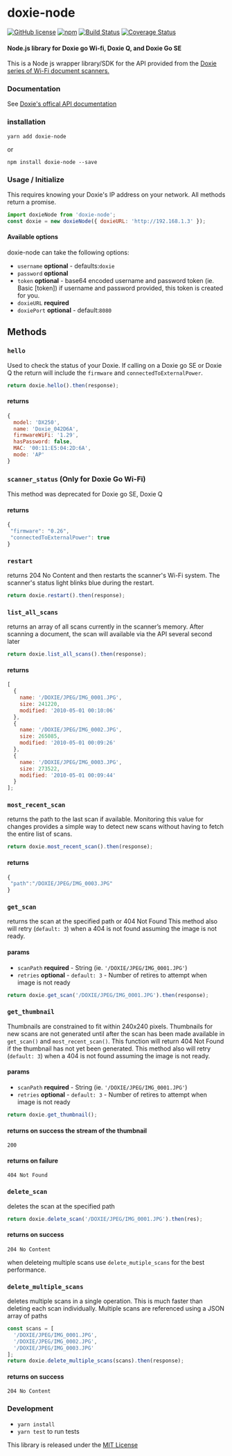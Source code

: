 # doxie-node

[![GitHub license](https://img.shields.io/badge/license-MIT-blue.svg)](https://github.com/ryanSN/doxie-node/blob/master/LICENSE)
[![npm](https://img.shields.io/npm/v/:package.svg)](https://www.npmjs.com/package/doxie-node)
[![Build Status](https://travis-ci.org/ryanSN/doxie-node.svg?branch=master)](https://travis-ci.org/ryanSN/doxie-node)
[![Coverage Status](https://coveralls.io/repos/github/ryanSN/doxie-node/badge.svg?branch=master)](https://coveralls.io/github/ryanSN/doxie-node?branch=master)

#### Node.js library for Doxie go Wi-fi, Doxie Q, and Doxie Go SE

This is a Node js wrapper library/SDK for the API provided from the [Doxie series of Wi-Fi document scanners.](http://www.getdoxie.com/)

### Documentation

See [Doxie's offical API documentation](http://help.getdoxie.com/doxiego/advanced/wifi/api/)

### installation

`yarn add doxie-node`

or

`npm install doxie-node --save`

### Usage / Initialize

This requires knowing your Doxie's IP address on your network.
All methods return a promise.

```js
import doxieNode from 'doxie-node';
const doxie = new doxieNode({ doxieURL: 'http://192.168.1.3' });
```

#### Available options

doxie-node can take the following options:

- `username` **optional** - defaults:`doxie`
- `password` **optional**
- `token` **optional** - base64 encoded username and password token (ie. Basic [token]) if username and password provided, this token is created for you.
- `doxieURL` **required**
- `doxiePort` **optional** - default:`8080`

## Methods

### `hello`

Used to check the status of your Doxie.
If calling on a Doxie go SE or Doxie Q the return will include the `firmware` and `connectedToExternalPower`.

```js
return doxie.hello().then(response);
```

#### returns

```js
{
  model: 'DX250',
  name: 'Doxie_042D6A',
  firmwareWiFi: '1.29',
  hasPassword: false,
  MAC: '00:11:E5:04:2D:6A',
  mode: 'AP'
}
```

### `scanner_status` (Only for Doxie Go Wi-Fi)

This method was deprecated for Doxie go SE, Doxie Q

#### returns

```js
{
 "firmware": "0.26",
 "connectedToExternalPower": true
}
```

### `restart`

returns 204 No Content and then restarts the scanner's Wi-Fi
system. The scanner's status light blinks blue during the restart.

```js
return doxie.restart().then(response);
```

### `list_all_scans`

returns an array of all scans currently in the scanner’s memory. After
scanning a document, the scan will available via the API several second later

```js
return doxie.list_all_scans().then(response);
```

#### returns

```js
[
  {
    name: '/DOXIE/JPEG/IMG_0001.JPG',
    size: 241220,
    modified: '2010-05-01 00:10:06'
  },
  {
    name: '/DOXIE/JPEG/IMG_0002.JPG',
    size: 265085,
    modified: '2010-05-01 00:09:26'
  },
  {
    name: '/DOXIE/JPEG/IMG_0003.JPG',
    size: 273522,
    modified: '2010-05-01 00:09:44'
  }
];
```

### `most_recent_scan`

returns the path to the last scan if available. Monitoring this value
for changes provides a simple way to detect new scans without having to fetch the entire list of
scans.

```js
return doxie.most_recent_scan().then(response);
```

#### returns

```js
{
 "path":"/DOXIE/JPEG/IMG_0003.JPG"
}
```

### `get_scan`

returns the scan at the specified path or 404 Not Found
This method also will retry (`default: 3`) when a 404 is not found assuming the image
is not ready.

#### params

- `scanPath` **required** - String (ie. `'/DOXIE/JPEG/IMG_0001.JPG'`)
- `retries` **optional** - `default: 3` - Number of retires to attempt when image is not ready

```js
return doxie.get_scan('/DOXIE/JPEG/IMG_0001.JPG').then(response);
```

### `get_thumbnail`

Thumbnails are constrained to fit within 240x240 pixels. Thumbnails for new scans are not
generated until after the scan has been made available in `get_scan()` and `most_recent_scan()`.
This function will return 404 Not Found if the thumbnail has not yet been
generated. This method also will retry (`default: 3`) when a 404 is not found assuming
the image is not ready.

#### params

- `scanPath` **required** - String (ie. `'/DOXIE/JPEG/IMG_0001.JPG'`)
- `retries` **optional** - `default: 3` - Number of retires to attempt when image is not ready

```js
return doxie.get_thumbnail();
```

#### returns on success the stream of the thumbnail

`200`

#### returns on failure

`404 Not Found`

### `delete_scan`

deletes the scan at the specified path

```js
return doxie.delete_scan('/DOXIE/JPEG/IMG_0001.JPG').then(res);
```

#### returns on success

`204 No Content`

when deleteing multiple scans use `delete_mutiple_scans` for the best performance.

### `delete_multiple_scans`

deletes multiple scans in a single operation. This is much faster
than deleting each scan individually. Multiple scans are referenced using a JSON array of paths

```js
const scans = [
  '/DOXIE/JPEG/IMG_0001.JPG',
  '/DOXIE/JPEG/IMG_0002.JPG',
  '/DOXIE/JPEG/IMG_0003.JPG'
];
return doxie.delete_multiple_scans(scans).then(response);
```

#### returns on success

`204 No Content`

### Development

- `yarn install`
- `yarn test` to run tests

This library is released under the [MIT License](LICENSE)

